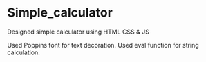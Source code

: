 # Simple_calculator
Designed simple calculator using HTML CSS & JS

Used Poppins font for text decoration.
Used eval function for string calculation.
